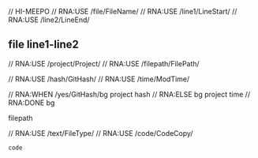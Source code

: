 // HI-MEEPO
// RNA:USE /file/FileName/
// RNA:USE /line1/LineStart/
// RNA:USE /line2/LineEnd/
## file line1-line2

// RNA:USE /project/Project/
// RNA:USE /filepath/FilePath/

// RNA:USE /hash/GitHash/
// RNA:USE /time/ModTime/

// RNA:WHEN /yes/GitHash/bg
project hash
// RNA:ELSE bg
project time
// RNA:DONE bg

filepath

// RNA:USE /text/FileType/
// RNA:USE /code/CodeCopy/
```text
code
```
